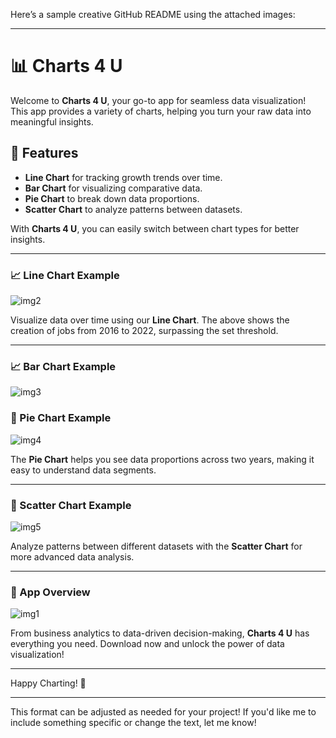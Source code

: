 Here’s a sample creative GitHub README using the attached images:

---

# 📊 Charts 4 U

Welcome to **Charts 4 U**, your go-to app for seamless data visualization! This app provides a variety of charts, helping you turn your raw data into meaningful insights.

## 🚀 Features
- **Line Chart** for tracking growth trends over time.
- **Bar Chart** for visualizing comparative data.
- **Pie Chart** to break down data proportions.
- **Scatter Chart** to analyze patterns between datasets.

With **Charts 4 U**, you can easily switch between chart types for better insights.

---

### 📈 Line Chart Example
![img2](https://github.com/user-attachments/assets/04d57f58-5622-46b0-a30a-6da4991b0ec5)

Visualize data over time using our **Line Chart**. The above shows the creation of jobs from 2016 to 2022, surpassing the set threshold.

---
### 📈 Bar Chart Example
![img3](https://github.com/user-attachments/assets/5e29f613-e00c-4d3e-ac67-7ff6b029e8b0)


### 🥧 Pie Chart Example
![img4](https://github.com/user-attachments/assets/1fc0fc2e-3d64-4e85-8f37-83dd0a26e941)


The **Pie Chart** helps you see data proportions across two years, making it easy to understand data segments.

---

### 🔄 Scatter Chart Example
![img5](https://github.com/user-attachments/assets/f07e6bfc-91a5-4ce5-8426-89dc1348cb74)


Analyze patterns between different datasets with the **Scatter Chart** for more advanced data analysis.

---

### 📜 App Overview
![img1](https://github.com/user-attachments/assets/eebbcdf0-aa4d-4e25-8026-56a2336d400b)


From business analytics to data-driven decision-making, **Charts 4 U** has everything you need. Download now and unlock the power of data visualization!

---

Happy Charting! 🎉

---

This format can be adjusted as needed for your project! If you'd like me to include something specific or change the text, let me know!
